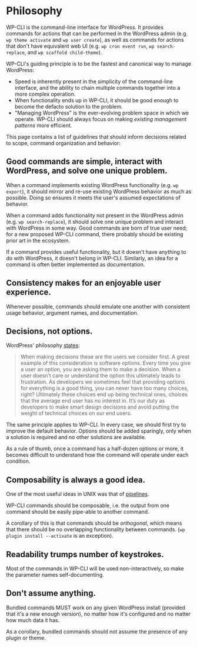 # Philosophy

WP-CLI is the command-line interface for WordPress. It provides commands for actions that can be performed in the WordPress admin (e.g. `wp theme activate` and `wp user create`), as well as commands for actions that don't have equivalent web UI (e.g. `wp cron event run`, `wp search-replace`, and `wp scaffold child-theme`).

WP-CLI's guiding principle is to be the fastest and canonical way to manage WordPress:

* Speed is inherently present in the simplicity of the command-line interface, and the ability to chain multiple commands together into a more complex operation.
* When functionality ends up in WP-CLI, it should be good enough to become the defacto solution to the problem.
* "Managing WordPress" is the ever-evolving problem space in which we operate. WP-CLI should always focus on making *existing management patterns* more efficient.

This page contains a list of guidelines that should inform decisions related to scope, command organization and behavior:

## Good commands are simple, interact with WordPress, and solve one unique problem.

When a command implements existing WordPress functionality (e.g. `wp export`), it should mirror and re-use existing WordPress behavior as much as possible. Doing so ensures it meets the user's assumed expectations of behavior.

When a command adds functionality not present in the WordPress admin (e.g. `wp search-replace`), it should solve one unique problem and interact with WordPress in some way. Good commands are born of true user need; for a new proposed WP-CLI command, there probably should be existing prior art in the ecosystem.

If a command provides useful functionality, but it doesn't have anything to do with WordPress, it doesn't belong in WP-CLI. Similarly, an idea for a command is often better implemented as documentation.

## Consistency makes for an enjoyable user experience.

Whenever possible, commands should emulate one another with consistent usage behavior, argument names, and documentation.

## Decisions, not options.

WordPress' philosophy [states](https://wordpress.org/about/philosophy/):

> When making decisions these are the users we consider first. A great example of this consideration is software options. Every time you give a user an option, you are asking them to make a decision. When a user doesn’t care or understand the option this ultimately leads to frustration. As developers we sometimes feel that providing options for everything is a good thing, you can never have too many choices, right? Ultimately these choices end up being technical ones, choices that the average end user has no interest in. It’s our duty as developers to make smart design decisions and avoid putting the weight of technical choices on our end users.

The same principle applies to WP-CLI. In every case, we should first try to improve the default behavior. Options should be added sparingly, only when a solution is required and no other solutions are available.

As a rule of thumb, once a command has a half-dozen options or more, it becomes difficult to understand how the command will operate under each condition.

## Composability is always a good idea.

One of the most useful ideas in UNIX was that of [pipelines](http://en.wikipedia.org/wiki/Pipeline_%28Unix%29).

WP-CLI commands should be composable, i.e. the output from one command should be easily pipe-able to another command.

A corollary of this is that commands should be _orthogonal_, which means that there should be no overlapping functionality between commands. (`wp plugin install --activate` is an exception).

## Readability trumps number of keystrokes.

Most of the commands in WP-CLI will be used non-interactively, so make the parameter names self-documenting.

## Don't assume anything.

Bundled commands MUST work on any given WordPress install (provided that it's a new enough version), no matter how it's configured and no matter how much data it has.

As a corollary, bundled commands should not assume the presence of any plugin or theme.

